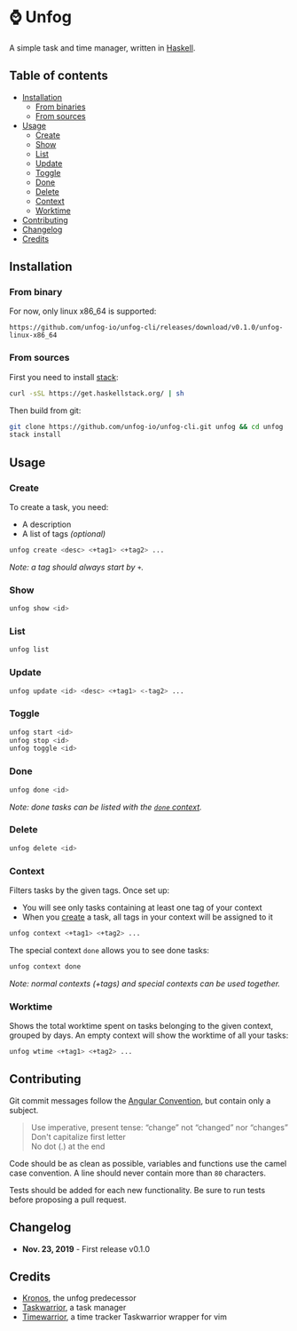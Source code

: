 # ⌚ Unfog

A simple task and time manager, written in [Haskell](https://www.haskell.org).

## Table of contents

  * [Installation](#installation)
    * [From binaries](#from-binaries)
    * [From sources](#from-sources)
  * [Usage](#usage)
    * [Create](#create)
    * [Show](#read)
    * [List](#list)
    * [Update](#update)
    * [Toggle](#toggle)
    * [Done](#done)
    * [Delete](#delete)
    * [Context](#context)
    * [Worktime](#worktime)
  * [Contributing](#contributing)
  * [Changelog](#changelog)
  * [Credits](#credits)

## Installation
### From binary

For now, only linux x86_64 is supported:

```
https://github.com/unfog-io/unfog-cli/releases/download/v0.1.0/unfog-linux-x86_64
```

### From sources

First you need to install
[stack](https://docs.haskellstack.org/en/stable/README/):

```bash
curl -sSL https://get.haskellstack.org/ | sh
```

Then build from git:
```bash
git clone https://github.com/unfog-io/unfog-cli.git unfog && cd unfog
stack install
```

## Usage
### Create

To create a task, you need:

  - A description
  - A list of tags *(optional)*

```bash
unfog create <desc> <+tag1> <+tag2> ...
```

*Note: a tag should always start by `+`.*

### Show

```bash
unfog show <id>
```

### List

```bash
unfog list
```

### Update

```bash
unfog update <id> <desc> <+tag1> <-tag2> ...
```

### Toggle

```bash
unfog start <id>
unfog stop <id>
unfog toggle <id>
```

### Done

```bash
unfog done <id>
```

*Note: done tasks can be listed with the [`done` context](#context).*

### Delete

```bash
unfog delete <id>
```

### Context

Filters tasks by the given tags. Once set up:

- You will see only tasks containing at least one tag of your context
- When you [create](#create) a task, all tags in your context will be assigned
  to it

```bash
unfog context <+tag1> <+tag2> ...
```

The special context `done` allows you to see done tasks:

```bash
unfog context done
```

*Note: normal contexts (+tags) and special contexts can be used together.*

### Worktime

Shows the total worktime spent on tasks belonging to the given context, grouped
by days. An empty context will show the worktime of all your tasks:

```bash
unfog wtime <+tag1> <+tag2> ...
```

## Contributing

Git commit messages follow the [Angular
Convention](https://gist.github.com/stephenparish/9941e89d80e2bc58a153), but
contain only a subject.

  > Use imperative, present tense: “change” not “changed” nor
  > “changes”<br>Don't capitalize first letter<br>No dot (.) at the end

Code should be as clean as possible, variables and functions use the camel case
convention. A line should never contain more than `80` characters.

Tests should be added for each new functionality. Be sure to run tests before
proposing a pull request.

## Changelog

- **Nov. 23, 2019** - First release v0.1.0

## Credits

- [Kronos](https://github.com/soywod/kronos.vim), the unfog predecessor
- [Taskwarrior](https://taskwarrior.org), a task manager
- [Timewarrior](https://taskwarrior.org/docs/timewarrior), a time tracker
  Taskwarrior wrapper for vim
